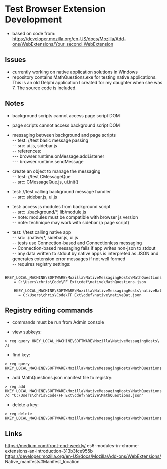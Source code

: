 Test Browser Extension Development
===
- based on code from:  
  https://developer.mozilla.org/en-US/docs/Mozilla/Add-ons/WebExtensions/Your_second_WebExtension  
    

Issues
---
- currently working on native application solutions in Windows  
- repository contains MathQuestions.exe for testing native applications.  This is an old Delphi application I created for my daughter when she was 7.  The source code is included.


Notes
---
  - background scripts cannot access page script DOM
  - page scripts cannot access background script DOM

  - messaging between background and page scripts  
  -- test: //test basic message passing  
  -- src: ui.js, sidebar.js  
  -- references:  
  --- browser.runtime.onMessage.addListener  
  --- browser.runtime.sendMessage  
  
  - create an object to manage the messaging   
  -- test: //test CMessageQue  
  -- src: CMessageQue.js,  ui.init()  

  - test: //test calling background message handler  
  -- src: sidebar.js, ui.js  

  - test: access js modules from background script  
  -- src: ./background/*, lib/module.js  
  -- note: modules must be compatible with browser js version  
  -- note: technique may work with sidebar (a page script)  

  - test: //test calling native app  
  -- src: ./native/*, sidebar.js, ui.js  
  -- tests use Connection-based and Connectionless messaging  
  -- Connection-based messaging fails if app writes non-json to stdout  
  -- any data written to stdout by native apps is interpreted as JSON and generates extension error messages if not well formed  
  -- requires registry settings:  
  ```
    HKEY_LOCAL_MACHINE\SOFTWARE\Mozilla\NativeMessagingHosts\MathQuestions  
      = C:\Users\chris\Code\FF Ext\cdef\native\MathQuestions.json  
```
```
    HKEY_LOCAL_MACHINE\SOFTWARE\Mozilla\NativeMessagingHosts\nativeBat  
      = C:\Users\chris\Code\FF Ext\cdef\native\nativeBat.json  
```

Registry editing commands
---
- commands must be run from Admin console

- view subkeys:
```
> reg query HKEY_LOCAL_MACHINE\SOFTWARE\Mozilla\NativeMessagingHosts\ /s
```

- find key:
```
> reg query HKEY_LOCAL_MACHINE\SOFTWARE\Mozilla\NativeMessagingHosts\MathQuestions
```

- add MathQuestions.json manifest file to registry:
```
> reg add HKEY_LOCAL_MACHINE\SOFTWARE\Mozilla\NativeMessagingHosts\MathQuestions /d "C:\Users\chris\Code\FF Ext\cdef\native\MathQuestions.json"
```

- delete a key:
```
> reg delete HKEY_LOCAL_MACHINE\SOFTWARE\Mozilla\NativeMessagingHosts\MathQuestions
```

Links   
---
  https://medium.com/front-end-weekly/   es6-modules-in-chrome-extensions-an-introduction-313b3fce955b  
  https://developer.mozilla.org/en-US/docs/Mozilla/Add-ons/WebExtensions/  Native_manifests#Manifest_location  
